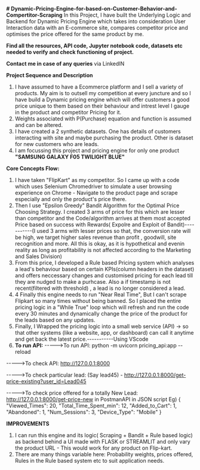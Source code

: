 **# Dynamic-Pricing-Engine-for-based-on-Customer-Behavior-and-Compertitor-Scraping**
In this Project, I have built the Underlying Logic and Backend for  Dynamic Pricing Engine which takes into consideration User Interaction data with an E-commerce site, compares competitor price and optimises the price offered for the same product by me.

**Find all the resources, API code, Jupyter notebook code, datasets etc needed to verify and check functioning of project.**

**Contact me in case of any queries** via LinkedIN

**Project Sequence and Description**
1) I have assumed to have a Ecommerce platform and I sell a variety of products. My aim is to outsell my competition at every juncture and so I have build a Dynamic pricing engine which will offer customers a good price unique to them based on their behaviour and intrest level I gauge in the product and competitor Pricing for it.
2) Weights associated with P(Purchase) equation and function is assumed and can be altered.
3) I have created a 2 synthetic datasets. One has details of customers interacting with site and maybe purchasing the product. Other is dataset for new customers who are leads.
4) I am focussing this project and pricing engine for only one product **"SAMSUNG GALAXY F05 TWILIGHT BLUE"**

**Core Concepts Flow:**
1) I have taken "FlipKart" as my competitor. So I came up with a code which uses Selenium Chromedriver to simulate a user browsing experience on Chrome - Navigate to the product page and scrape especially and only the product's price there.
2) Then I use "Epsilon Greedy" Bandit Algorithm for the Optimal Price Choosing Strategy. I created 3 arms of price for this which are lesser than competitor and the Code/algorithm arrives at them most accepted Price based on success with Rewards( Expolre and Exploit of Bandit)-----------(I used 3 arms with lesser prices so that, the conversion rate will be high, we target higher sales revenue than profit , goodwill, site recognition and more. All this is okay, as it is hypothetical and evenin reality as long as profitability is not affected according to the Marketing and Sales Division)
3) From this price, I developed a Rule based Pricing system which analyses a lead's behaviour based on certain KPIs(column headers in the dataset) and offers neccessary changes and customised pricing for each lead till they are nudged to make a purhcase. Also a if timestamp is not recent(filtered with threshold) , a lead is no longer considered a lead.
4) 4 Finally this engine needs to run "Near Real Time", But I can't scrape Flipkart so many times without being banned. So I placed the entire pricing logic in a "While True" loop which will refresh and run the code every 30 minutes and dynamically change the price of the product for the leads based on any updates.
5) Finally, I Wrapped the pricing logic into a small web service (API) → so that other systems (like a website, app, or dashboard) can call it anytime and get back the latest price.-----------Using VScode
6) **To run API:**
----->To run API: python -m uvicorn pricing_api:app --reload

----->To check API: http://127.0.0.1:8000

----->To check particular lead: (Say lead45) - http://127.0.0.1:8000/get-price-existing?user_id=Lead045 


----->To check price offered for a totally New Lead: http://127.0.0.1:8000/get-price-new in PostmanAPI in JSON script
Eg) {
    "Viewed_Times": 20,
    "Total_Time_Spent_min": 12,
    "Added_to_Cart": 1,
    "Abandoned": 1,
    "Num_Sessions": 3,
    "Device_Type": "Mobile"
}

**IMPROVEMENTS**
1) I can run this engine and its logic( Scraping + Bandit + Rule based logic) as backend behind a UI made with FLASK or STREAMLIT and only vary the product URL -  This would work for any product on Flip-kart.
2) There are many things variable here: Probability weights, prices offered, Rules in the Rule based system etc to suit application needs.
